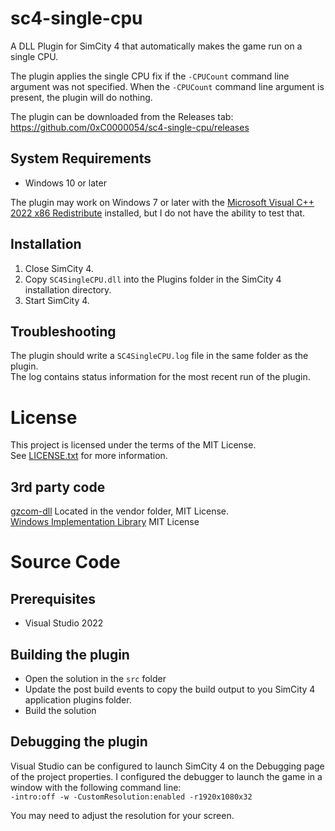 # sc4-single-cpu

A DLL Plugin for SimCity 4 that automatically makes the game run on a single CPU.  

The plugin applies the single CPU fix if the `-CPUCount` command line argument was not specified.
When the `-CPUCount` command line argument is present, the plugin will do nothing.
 
The plugin can be downloaded from the Releases tab: https://github.com/0xC0000054/sc4-single-cpu/releases

## System Requirements

* Windows 10 or later

The plugin may work on Windows 7 or later with the [Microsoft Visual C++ 2022 x86 Redistribute](https://aka.ms/vs/17/release/vc_redist.x86.exe)
installed, but I do not have the ability to test that.

## Installation

1. Close SimCity 4.
2. Copy `SC4SingleCPU.dll` into the Plugins folder in the SimCity 4 installation directory.
3. Start SimCity 4.

## Troubleshooting

The plugin should write a `SC4SingleCPU.log` file in the same folder as the plugin.    
The log contains status information for the most recent run of the plugin.

# License

This project is licensed under the terms of the MIT License.    
See [LICENSE.txt](LICENSE.txt) for more information.

## 3rd party code

[gzcom-dll](https://github.com/nsgomez/gzcom-dll/tree/master) Located in the vendor folder, MIT License.    
[Windows Implementation Library](https://github.com/microsoft/wil) MIT License    

# Source Code

## Prerequisites

* Visual Studio 2022

## Building the plugin

* Open the solution in the `src` folder
* Update the post build events to copy the build output to you SimCity 4 application plugins folder.
* Build the solution

## Debugging the plugin

Visual Studio can be configured to launch SimCity 4 on the Debugging page of the project properties.
I configured the debugger to launch the game in a window with the following command line:    
`-intro:off -w -CustomResolution:enabled -r1920x1080x32`

You may need to adjust the resolution for your screen.
